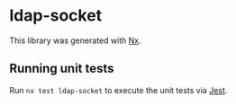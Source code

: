 # ldap-socket

This library was generated with [Nx](https://nx.dev).

## Running unit tests

Run `nx test ldap-socket` to execute the unit tests via [Jest](https://jestjs.io).

